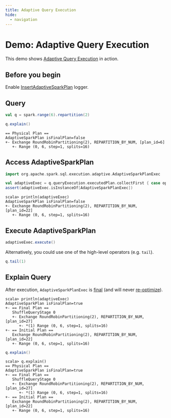 ```yaml
---
title: Adaptive Query Execution
hide:
  - navigation
---
```


# Demo: Adaptive Query Execution

This demo shows [Adaptive Query Execution](index.md) in action.

## Before you begin

Enable [InsertAdaptiveSparkPlan](../physical-optimizations/InsertAdaptiveSparkPlan.md#logging) logger.

## Query

```scala
val q = spark.range(6).repartition(2)
```

```scala
q.explain()
```

```text
== Physical Plan ==
AdaptiveSparkPlan isFinalPlan=false
+- Exchange RoundRobinPartitioning(2), REPARTITION_BY_NUM, [plan_id=6]
   +- Range (0, 6, step=1, splits=16)
```

## Access AdaptiveSparkPlan

```scala
import org.apache.spark.sql.execution.adaptive.AdaptiveSparkPlanExec

val adaptiveExec = q.queryExecution.executedPlan.collectFirst { case op: AdaptiveSparkPlanExec => op }.get
assert(adaptiveExec.isInstanceOf[AdaptiveSparkPlanExec])
```

```text
scala> println(adaptiveExec)
AdaptiveSparkPlan isFinalPlan=false
+- Exchange RoundRobinPartitioning(2), REPARTITION_BY_NUM, [plan_id=22]
   +- Range (0, 6, step=1, splits=16)
```

## Execute AdaptiveSparkPlan

```scala
adaptiveExec.execute()
```

Alternatively, you could use one of the high-level operators (e.g. `tail`).

```scala
q.tail(1)
```

## Explain Query

After execution, `AdaptiveSparkPlanExec` is [final](../physical-operators/AdaptiveSparkPlanExec.md#isFinalPlan) (and will never [re-optimize](../physical-operators/AdaptiveSparkPlanExec.md#reOptimize)).

```text
scala> println(adaptiveExec)
AdaptiveSparkPlan isFinalPlan=true
+- == Final Plan ==
   ShuffleQueryStage 0
   +- Exchange RoundRobinPartitioning(2), REPARTITION_BY_NUM, [plan_id=27]
      +- *(1) Range (0, 6, step=1, splits=16)
+- == Initial Plan ==
   Exchange RoundRobinPartitioning(2), REPARTITION_BY_NUM, [plan_id=22]
   +- Range (0, 6, step=1, splits=16)
```

```scala
q.explain()
```

```text
scala> q.explain()
== Physical Plan ==
AdaptiveSparkPlan isFinalPlan=true
+- == Final Plan ==
   ShuffleQueryStage 0
   +- Exchange RoundRobinPartitioning(2), REPARTITION_BY_NUM, [plan_id=27]
      +- *(1) Range (0, 6, step=1, splits=16)
+- == Initial Plan ==
   Exchange RoundRobinPartitioning(2), REPARTITION_BY_NUM, [plan_id=22]
   +- Range (0, 6, step=1, splits=16)
```
